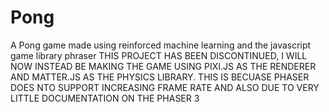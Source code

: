 # Pong
A Pong game made using reinforced machine learning and the javascript game library phraser
THIS PROJECT HAS BEEN DISCONTINUED, I WILL NOW INSTEAD BE MAKING THE GAME USING PIXI.JS AS THE RENDERER AND MATTER.JS AS THE PHYSICS LIBRARY. THIS IS BECUASE PHASER DOES NTO SUPPORT INCREASING FRAME RATE AND ALSO DUE TO VERY LITTLE DOCUMENTATION ON THE PHASER 3 
